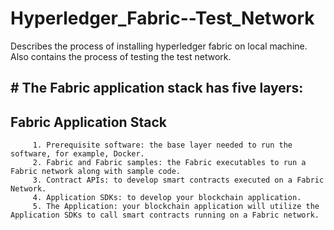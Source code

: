# Hyperledger_Fabric--Test_Network
 Describes the process of installing hyperledger fabric on local machine. Also contains the process of testing the test network.
 
## # The Fabric application stack has five layers:

 ## Fabric Application Stack
         1. Prerequisite software: the base layer needed to run the software, for example, Docker.
         2. Fabric and Fabric samples: the Fabric executables to run a Fabric network along with sample code.
         3. Contract APIs: to develop smart contracts executed on a Fabric Network.
         4. Application SDKs: to develop your blockchain application.
         5. The Application: your blockchain application will utilize the Application SDKs to call smart contracts running on a Fabric network.
